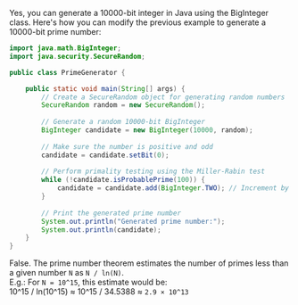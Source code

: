
Yes, you can generate a 10000-bit integer in Java using the BigInteger class. Here's how you can modify the previous example to generate a 10000-bit prime number:

```java
import java.math.BigInteger;
import java.security.SecureRandom;

public class PrimeGenerator {

    public static void main(String[] args) {
        // Create a SecureRandom object for generating random numbers
        SecureRandom random = new SecureRandom();
        
        // Generate a random 10000-bit BigInteger
        BigInteger candidate = new BigInteger(10000, random);
        
        // Make sure the number is positive and odd
        candidate = candidate.setBit(0);
        
        // Perform primality testing using the Miller-Rabin test
        while (!candidate.isProbablePrime(100)) {
            candidate = candidate.add(BigInteger.TWO); // Increment by 2 to keep the number odd
        }
        
        // Print the generated prime number
        System.out.println("Generated prime number:");
        System.out.println(candidate);
    }
}
```

False. The prime number theorem estimates the number of primes less than a given number 
`N` as `N / ln(N)`.  
E.g.: For `N = 10^15`, this estimate would be:  
10^15 / ln(10^15) ≈ 10^15 / 34.5388 ≈ `2.9 × 10^13`
